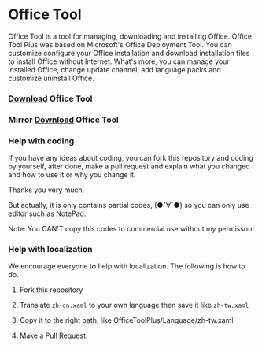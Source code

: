 # Office Tool
Office Tool is a tool for managing, downloading and installing Office. Office Tool Plus was based on Microsoft's Office Deployment Tool. You can customize configure your Office installation and download installation files to install Office without Internet.
What's more, you can manage your installed Office, change update channel, add language packs and customize uninstall Office.

### [Download](https://otp.landian.vip/) Office Tool

### Mirror [Download](https://mirrors.yuntu.ca/office-tool/) Office Tool

### Help with coding

If you have any ideas about coding, you can fork this repository and coding by yourself, after done, make a pull request and explain what you changed and how to use it or why you change it.

Thanks you very much.

But actually, it is only contains partial codes, (●ˇ∀ˇ●) so you can only use editor such as NotePad.

Note: You CAN'T copy this codes to commercial use without my permisson!

### Help with localization

We encourage everyone to help with localization. The following is how to do.

1. Fork this repository

2. Translate ````zh-cn.xaml```` to your own language then save it like ````zh-tw.xaml````

3. Copy it to the right path, like OfficeToolPlus/Language/zh-tw.xaml

4. Make a Pull Request.
